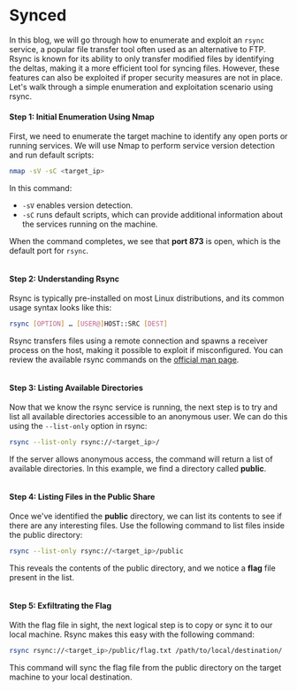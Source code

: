 # Synced

In this blog, we will go through how to enumerate and exploit an `rsync` service, a popular file transfer tool often used as an alternative to FTP. Rsync is known for its ability to only transfer modified files by identifying the deltas, making it a more efficient tool for syncing files. However, these features can also be exploited if proper security measures are not in place. Let's walk through a simple enumeration and exploitation scenario using rsync.

#### Step 1: Initial Enumeration Using Nmap

First, we need to enumerate the target machine to identify any open ports or running services. We will use Nmap to perform service version detection and run default scripts:

```bash
nmap -sV -sC <target_ip>
```

In this command:

* `-sV` enables version detection.
* `-sC` runs default scripts, which can provide additional information about the services running on the machine.

When the command completes, we see that **port 873** is open, which is the default port for `rsync`.

<figure><img src="../../../.gitbook/assets/image (1) (1) (1).png" alt=""><figcaption></figcaption></figure>

#### Step 2: Understanding Rsync

Rsync is typically pre-installed on most Linux distributions, and its common usage syntax looks like this:

```bash
rsync [OPTION] … [USER@]HOST::SRC [DEST]
```

Rsync transfers files using a remote connection and spawns a receiver process on the host, making it possible to exploit if misconfigured. You can review the available rsync commands on the [official man page](https://linux.die.net/man/1/rsync).

<figure><img src="../../../.gitbook/assets/image (1) (1) (1) (2).png" alt=""><figcaption></figcaption></figure>

#### Step 3: Listing Available Directories

Now that we know the rsync service is running, the next step is to try and list all available directories accessible to an anonymous user. We can do this using the `--list-only` option in rsync:

```bash
rsync --list-only rsync://<target_ip>/
```

If the server allows anonymous access, the command will return a list of available directories. In this example, we find a directory called **public**.

<figure><img src="../../../.gitbook/assets/image (2) (1).png" alt=""><figcaption></figcaption></figure>

#### Step 4: Listing Files in the Public Share

Once we've identified the **public** directory, we can list its contents to see if there are any interesting files. Use the following command to list files inside the public directory:

```bash
rsync --list-only rsync://<target_ip>/public
```

This reveals the contents of the public directory, and we notice a **flag** file present in the list.

<figure><img src="../../../.gitbook/assets/image (3) (1).png" alt=""><figcaption></figcaption></figure>

#### Step 5: Exfiltrating the Flag

With the flag file in sight, the next logical step is to copy or sync it to our local machine. Rsync makes this easy with the following command:

```bash
rsync rsync://<target_ip>/public/flag.txt /path/to/local/destination/
```

This command will sync the flag file from the public directory on the target machine to your local destination.
